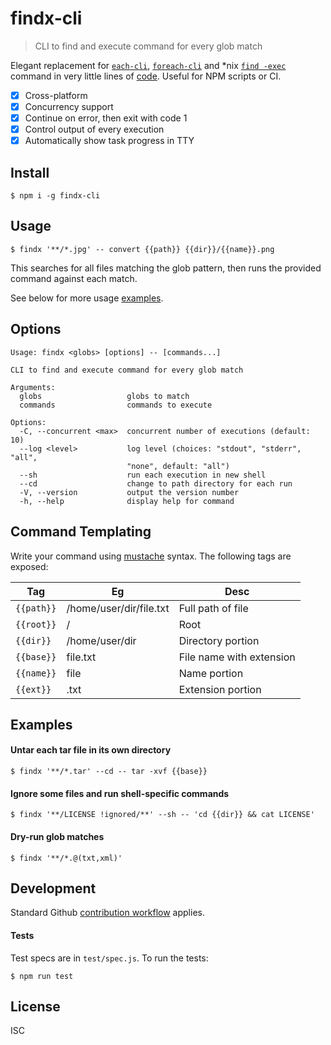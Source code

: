 # findx-cli

> CLI to find and execute command for every glob match

Elegant replacement for [`each-cli`](https://www.npmjs.com/package/each-cli),
[`foreach-cli`](https://www.npmjs.com/package/foreach-cli) and \*nix
[`find -exec`](https://man7.org/linux/man-pages/man1/find.1.html) command in
very little lines of
[code](https://github.com/zerodevx/findx-cli/blob/main/cli.js). Useful for NPM
scripts or CI.

- [x] Cross-platform
- [x] Concurrency support
- [x] Continue on error, then exit with code 1
- [x] Control output of every execution
- [x] Automatically show task progress in TTY

## Install

```
$ npm i -g findx-cli
```

## Usage

```
$ findx '**/*.jpg' -- convert {{path}} {{dir}}/{{name}}.png
```

This searches for all files matching the glob pattern, then runs the provided
command against each match.

See below for more usage [examples](#examples).

## Options

```
Usage: findx <globs> [options] -- [commands...]

CLI to find and execute command for every glob match

Arguments:
  globs                   globs to match
  commands                commands to execute

Options:
  -C, --concurrent <max>  concurrent number of executions (default: 10)
  --log <level>           log level (choices: "stdout", "stderr", "all",
                          "none", default: "all")
  --sh                    run each execution in new shell
  --cd                    change to path directory for each run
  -V, --version           output the version number
  -h, --help              display help for command
```

## Command Templating

Write your command using [mustache](https://github.com/janl/mustache.js/)
syntax. The following tags are exposed:

| Tag        | Eg                      | Desc                     |
| ---------- | ----------------------- | ------------------------ |
| `{{path}}` | /home/user/dir/file.txt | Full path of file        |
| `{{root}}` | /                       | Root                     |
| `{{dir}}`  | /home/user/dir          | Directory portion        |
| `{{base}}` | file.txt                | File name with extension |
| `{{name}}` | file                    | Name portion             |
| `{{ext}}`  | .txt                    | Extension portion        |

## Examples

#### Untar each tar file in its own directory

```
$ findx '**/*.tar' --cd -- tar -xvf {{base}}
```

#### Ignore some files and run shell-specific commands

```
$ findx '**/LICENSE !ignored/**' --sh -- 'cd {{dir}} && cat LICENSE'
```

#### Dry-run glob matches

```
$ findx '**/*.@(txt,xml)'
```

## Development

Standard Github
[contribution workflow](https://github.com/firstcontributions/first-contributions)
applies.

#### Tests

Test specs are in `test/spec.js`. To run the tests:

```
$ npm run test
```

## License

ISC
